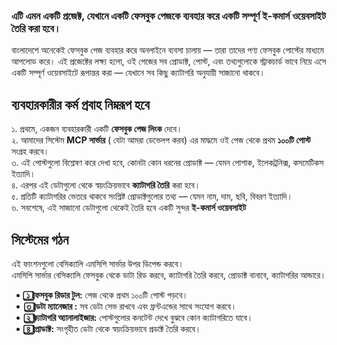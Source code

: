 ### এটি এমন একটি প্রজেক্ট, যেখানে একটি ফেসবুক পেজকে ব্যবহার করে একটি সম্পূর্ণ **ই-কমার্স ওয়েবসাইট** তৈরি করা হবে।  

বাংলাদেশে অনেকেই ফেসবুক পেজ ব্যবহার করে অনলাইনে ব্যবসা চালায় — তারা তাদের পণ্য ফেসবুক পোস্টের মাধ্যমে আপলোড করে।  এই প্রজেক্টের লক্ষ্য হলো, ওই পেজের সব প্রোডাক্ট, পোস্ট, এবং তথ্যগুলোকে স্ট্রাকচার্ড  ভাবে নিয়ে এসে একটি সম্পূর্ণ ওয়েবসাইটে রূপান্তর করা — যেখানে সব কিছু ক্যাটাগরি অনুযায়ী সাজানো থাকবে।

##  ব্যবহারকারীর কর্ম প্রবাহ নিম্নরূপ হবে

১. প্রথমে, একজন ব্যবহারকারী একটি **ফেসবুক পেজ লিংক** দেবে।  
২. আমাদের সিস্টেম  **MCP সার্ভার** ( যেটা আমরা ডেভেলপ করব) এর মাদ্ধমে ওই পেজ থেকে প্রথম **১০০টি পোস্ট** সংগ্রহ করবে।  
৩. এই পোস্টগুলো বিশ্লেষণ করে দেখা হবে, কোনটা কোন ধরনের প্রোডাক্ট — যেমন পোশাক, ইলেকট্রনিক্স, কসমেটিকস ইত্যাদি।  
৪. এরপর এই ডেটাগুলো থেকে স্বয়ংক্রিয়ভাবে **ক্যাটাগরি তৈরি** করা হবে।  
৫. প্রতিটি ক্যাটাগরির ভেতরে থাকবে সংশ্লিষ্ট প্রোডাক্টগুলোর তথ্য — যেমন নাম, দাম, ছবি, বিবরণ ইত্যাদি।  
৬. সবশেষে, এই সাজানো ডেটাগুলো থেকেই তৈরি হবে একটি সুন্দর **ই-কমার্স ওয়েবসাইট**


##  সিস্টেমের গঠন

এই ফাংশনগুলো বেসিক্যালি এমসিপি সার্ভার উপর ডিপেন্ড করবে। এমসিপি সার্ভার বেসিক্যালি ফেসবুক থেকে ডাটা রিড করবে, ক্যাটাগরি তৈরি করবে, প্রোডাক্ট বানাবে, ক্যাটাগরির আন্ডারে।

- **১️⃣ ফেসবুক রিডার টুল:** পেজ থেকে প্রথম ১০০টি পোস্ট পড়বে।
- **৩️⃣ ডেটা ম্যানেজার :** সব ডেটা সেভ রাখবে এবং ফ্রন্টএন্ডের সাথে সংযোগ করবে।
- **২️⃣ ক্যাটাগরি অ্যানালাইজার:** পোস্টগুলোর কনটেন্ট দেখে বুঝবে কোন ক্যাটাগরিতে যাবে।
- **৪️⃣ প্রোডাক্ট:** সংগৃহীত ডেটা থেকে স্বয়ংক্রিয়ভাবে প্রডাক্ট তৈরি করবে।


